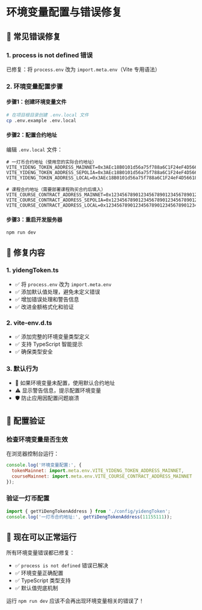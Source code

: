 # 环境变量配置与错误修复

## 🚨 常见错误修复

### 1. process is not defined 错误
已修复：将 `process.env` 改为 `import.meta.env`（Vite 专用语法）

### 2. 环境变量配置步骤

#### 步骤1：创建环境变量文件
```bash
# 在项目根目录创建 .env.local 文件
cp .env.example .env.local
```

#### 步骤2：配置合约地址
编辑 `.env.local` 文件：

```env
# 一灯币合约地址（使用您的实际合约地址）
VITE_YIDENG_TOKEN_ADDRESS_MAINNET=0x3AEc18B0101d56a75f788a6C1F24eF4D5661888d
VITE_YIDENG_TOKEN_ADDRESS_SEPOLIA=0x3AEc18B0101d56a75f788a6C1F24eF4D5661888d
VITE_YIDENG_TOKEN_ADDRESS_LOCAL=0x3AEc18B0101d56a75f788a6C1F24eF4D5661888d

# 课程合约地址（需要部署课程购买合约后填入）
VITE_COURSE_CONTRACT_ADDRESS_MAINNET=0x1234567890123456789012345678901234567890
VITE_COURSE_CONTRACT_ADDRESS_SEPOLIA=0x1234567890123456789012345678901234567890
VITE_COURSE_CONTRACT_ADDRESS_LOCAL=0x1234567890123456789012345678901234567890
```

#### 步骤3：重启开发服务器
```bash
npm run dev
```

## 🔧 修复内容

### 1. yidengToken.ts
- ✅ 将 `process.env` 改为 `import.meta.env`
- ✅ 添加默认值处理，避免未定义错误
- ✅ 增加错误处理和警告信息
- ✅ 改进金额格式化和验证

### 2. vite-env.d.ts
- ✅ 添加完整的环境变量类型定义
- ✅ 支持 TypeScript 智能提示
- ✅ 确保类型安全

### 3. 默认行为
- 🔄 如果环境变量未配置，使用默认合约地址
- ⚠️ 显示警告信息，提示配置环境变量
- 🛡️ 防止应用因配置问题崩溃

## 🎯 配置验证

### 检查环境变量是否生效
在浏览器控制台运行：
```javascript
console.log('环境变量配置:', {
  tokenMainnet: import.meta.env.VITE_YIDENG_TOKEN_ADDRESS_MAINNET,
  courseMainnet: import.meta.env.VITE_COURSE_CONTRACT_ADDRESS_MAINNET
});
```

### 验证一灯币配置
```javascript
import { getYiDengTokenAddress } from './config/yidengToken';
console.log('一灯币合约地址:', getYiDengTokenAddress(11155111));
```

## 🚀 现在可以正常运行

所有环境变量错误都已修复：
- ✅ `process is not defined` 错误已解决
- ✅ 环境变量正确配置
- ✅ TypeScript 类型支持
- ✅ 默认值兜底机制

运行 `npm run dev` 应该不会再出现环境变量相关的错误了！
